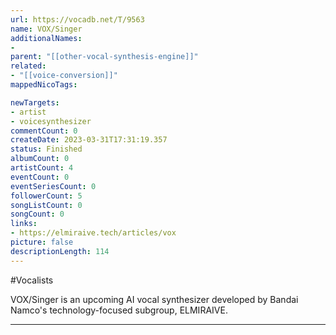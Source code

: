 ```yaml
---
url: https://vocadb.net/T/9563
name: VOX/Singer
additionalNames: 
- 
parent: "[[other-vocal-synthesis-engine]]"
related:
- "[[voice-conversion]]"
mappedNicoTags:

newTargets:
- artist
- voicesynthesizer
commentCount: 0
createDate: 2023-03-31T17:31:19.357
status: Finished
albumCount: 0
artistCount: 4
eventCount: 0
eventSeriesCount: 0
followerCount: 5
songListCount: 0
songCount: 0
links: 
- https://elmiraive.tech/articles/vox
picture: false
descriptionLength: 114
---
```


#Vocalists

VOX/Singer is an upcoming AI vocal synthesizer developed by Bandai Namco's technology-focused subgroup, ELMIRAIVE.

---

